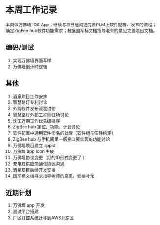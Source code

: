 # 本周工作记录

本周做万佛墙 iOS App；继续与项目组沟通完善PLM上软件配置、发布的流程；确定ZigBee hub软件功能需求；根据国军标文档指导老师的意见完善项目文档。

## 编码/测试

1. 实现万佛墙界面草样
2. 万佛墙倒计时逻辑

## 其他

1. 酒泉项目工作安排
2. 智慧路灯专利讨论
3. 外购软件发布流程讨论
3. 智慧路灯外部工程师驻场讨论
4. 沈工近期工作优先级排序
5. ZigBee hub 定位、功能、计划讨论
6. 软件配置中通用软件命名的处理（软件组与任静约定）
7. ZigBee hub 与手机间第一版接口要实现的功能讨论
8. 万佛墙项目建立 appid
9. 万佛墙 app icon 生成
10. 万佛墙协议变更（灯的ID形式变更了 ）
11. 充电桩供应商通信协议沟通
12. 酒泉项目后续开发安排
13. 国军标文档寻求指导老师的意见，安排补充

## 近期计划

1. 万佛墙 app 开发
2. 测试平台搭建
3. 厂区灯控系统迁移到AWS北京区